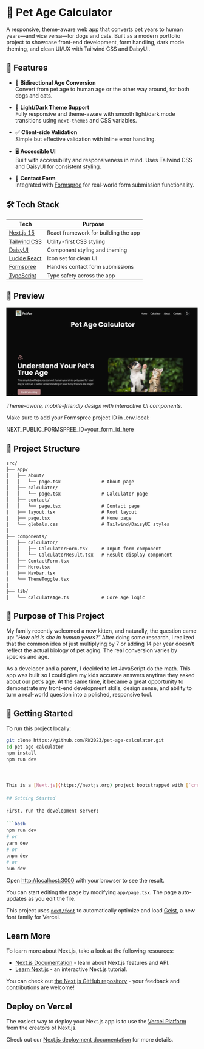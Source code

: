 # 🐾 Pet Age Calculator

A responsive, theme-aware web app that converts pet years to human years—and vice versa—for dogs and cats. Built as a modern portfolio project to showcase front-end development, form handling, dark mode theming, and clean UI/UX with Tailwind CSS and DaisyUI.

## 🌟 Features

- 🔢 **Bidirectional Age Conversion**  
  Convert from pet age to human age or the other way around, for both dogs and cats.

- 🎨 **Light/Dark Theme Support**  
  Fully responsive and theme-aware with smooth light/dark mode transitions using `next-themes` and CSS variables.

- ✅ **Client-side Validation**  
  Simple but effective validation with inline error handling.

- 🖥️ **Accessible UI**  
  Built with accessibility and responsiveness in mind. Uses Tailwind CSS and DaisyUI for consistent styling.

- 💌 **Contact Form**  
  Integrated with [Formspree](https://formspree.io) for real-world form submission functionality.

## 🛠️ Tech Stack

| Tech | Purpose |
|------|---------|
| [Next.js 15](https://nextjs.org/) | React framework for building the app |
| [Tailwind CSS](https://tailwindcss.com/) | Utility-first CSS styling |
| [DaisyUI](https://daisyui.com/) | Component styling and theming |
| [Lucide React](https://lucide.dev/) | Icon set for clean UI |
| [Formspree](https://formspree.io/) | Handles contact form submissions |
| [TypeScript](https://www.typescriptlang.org/) | Type safety across the app |

## 📸 Preview

![Pet Age Calculator Screenshot](/public//Screenshot.png)

_Theme-aware, mobile-friendly design with interactive UI components._

Make sure to add your Formspree project ID in .env.local:


NEXT_PUBLIC_FORMSPREE_ID=your_form_id_here

## 📂 Project Structure
```
src/
├── app/
│   ├── about/
│   │   └── page.tsx               # About page
│   ├── calculator/
│   │   └── page.tsx               # Calculator page
│   ├── contact/
│   │   └── page.tsx               # Contact page
│   ├── layout.tsx                 # Root layout
│   ├── page.tsx                   # Home page
│   └── globals.css                # Tailwind/DaisyUI styles
│
├── components/
│   ├── calculator/
│   │   ├── CalculatorForm.tsx     # Input form component
│   │   └── CalculatorResult.tsx   # Result display component
│   ├── ContactForm.tsx
│   ├── Hero.tsx
│   ├── Navbar.tsx
│   └── ThemeToggle.tsx
│
├── lib/
│   └── calculateAge.ts            # Core age logic
```


## 🎯 Purpose of This Project

My family recently welcomed a new kitten, and naturally, the question came up: *"How old is she in human years?"* After doing some research, I realized that the common idea of just multiplying by 7 or adding 14 per year doesn’t reflect the actual biology of pet aging. The real conversion varies by species and age.

As a developer and a parent, I decided to let JavaScript do the math. This app was built so I could give my kids accurate answers anytime they asked about our pet’s age. At the same time, it became a great opportunity to demonstrate my front-end development skills, design sense, and ability to turn a real-world question into a polished, responsive tool.


## 🚀 Getting Started

To run this project locally:

```bash
git clone https://github.com/RW2023/pet-age-calculator.git
cd pet-age-calculator
npm install
npm run dev



This is a [Next.js](https://nextjs.org) project bootstrapped with [`create-next-app`](https://nextjs.org/docs/app/api-reference/cli/create-next-app).

## Getting Started

First, run the development server:

```bash
npm run dev
# or
yarn dev
# or
pnpm dev
# or
bun dev
```

Open [http://localhost:3000](http://localhost:3000) with your browser to see the result.

You can start editing the page by modifying `app/page.tsx`. The page auto-updates as you edit the file.

This project uses [`next/font`](https://nextjs.org/docs/app/building-your-application/optimizing/fonts) to automatically optimize and load [Geist](https://vercel.com/font), a new font family for Vercel.

## Learn More

To learn more about Next.js, take a look at the following resources:

- [Next.js Documentation](https://nextjs.org/docs) - learn about Next.js features and API.
- [Learn Next.js](https://nextjs.org/learn) - an interactive Next.js tutorial.

You can check out [the Next.js GitHub repository](https://github.com/vercel/next.js) - your feedback and contributions are welcome!

## Deploy on Vercel

The easiest way to deploy your Next.js app is to use the [Vercel Platform](https://vercel.com/new?utm_medium=default-template&filter=next.js&utm_source=create-next-app&utm_campaign=create-next-app-readme) from the creators of Next.js.

Check out our [Next.js deployment documentation](https://nextjs.org/docs/app/building-your-application/deploying) for more details.
